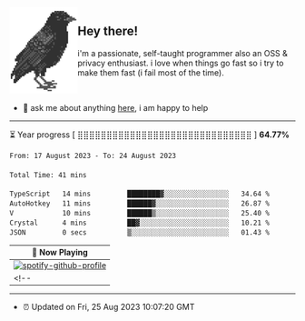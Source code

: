 <img align="left" src="assets/birb.png">

## Hey there!

i'm a passionate, self-taught programmer also an OSS & privacy enthusiast. i love when things go fast so i try to make them fast (i fail most of the time). 

</br>

- 💬 ask me about anything [here](https://github.com/aunsigned/aunsigned/issues), i am happy to help

---

⏳ Year progress [ ⣿⣿⣿⣿⣿⣿⣿⣿⣿⣿⣿⣿⣿⣿⣿⣿⣿⣿⣿⣿⣿⣿⣿⣿⣿⣿⣿⣿⣿⣿ ] **64.77%**

<!--START_SECTION:waka-->

```txt
From: 17 August 2023 - To: 24 August 2023

Total Time: 41 mins

TypeScript   14 mins         ████████▓░░░░░░░░░░░░░░░░   34.64 %
AutoHotkey   11 mins         ██████▓░░░░░░░░░░░░░░░░░░   26.87 %
V            10 mins         ██████▒░░░░░░░░░░░░░░░░░░   25.40 %
Crystal      4 mins          ██▓░░░░░░░░░░░░░░░░░░░░░░   10.21 %
JSON         0 secs          ▒░░░░░░░░░░░░░░░░░░░░░░░░   01.43 %
```

<!--END_SECTION:waka-->

| 🎵 Now Playing                                                                                                                 |
| ------------------------------------------------------------------------------------------------------------------------------ |
| [![spotify-github-profile](https://spotify-github-profile.vercel.app/api/view?uid=px8z5sqldmqsdd0khq0q8ecd7&cover_image=true&theme=natemoo-re&show_offline=false&background_color=121212&bar_color=53b14f&bar_color_cover=false)](https://spotify-github-profile.vercel.app/api/view?uid=px8z5sqldmqsdd0khq0q8ecd7&redirect=true) |
<!-- | <a href="https://status.nmoo.dev/now-playing?open"><img src="https://status.nmoo.dev/now-playing" width="540" height="64"></a> | -->

---

- ⏰ Updated on Fri, 25 Aug 2023 10:07:20 GMT
